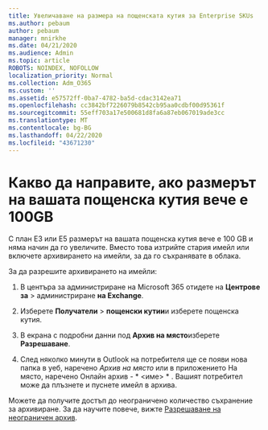 ```yaml
---
title: Увеличаване на размера на пощенската кутия за Enterprise SKUs
ms.author: pebaum
author: pebaum
manager: mnirkhe
ms.date: 04/21/2020
ms.audience: Admin
ms.topic: article
ROBOTS: NOINDEX, NOFOLLOW
localization_priority: Normal
ms.collection: Adm_O365
ms.custom: ''
ms.assetid: e57572ff-0ba7-4782-ba5d-cdac3142ea71
ms.openlocfilehash: cc3842bf7226079b8542cb95aa0cdbf00d95361f
ms.sourcegitcommit: 55eff703a17e500681d8fa6a87eb067019ade3cc
ms.translationtype: MT
ms.contentlocale: bg-BG
ms.lasthandoff: 04/22/2020
ms.locfileid: "43671230"
---
```

# <a name="what-to-do-if-your-mailbox-size-is-already-100gb"></a>Какво да направите, ако размерът на вашата пощенска кутия вече е 100GB

С план E3 или E5 размерът на вашата пощенска кутия вече е 100 GB и няма начин да го увеличите. Вместо това изтрийте стария имейл или включете архивирането на имейли, за да го съхранявате в облака. 
  
За да разрешите архивирането на имейли:
  
1. В центъра за администриране на Microsoft 365 отидете на **Центрове за** \> администриране **на Exchange**. 
    
2. Изберете **Получатели** \> **пощенски кутии**и изберете пощенска кутия. 
    
3. В екрана с подробни данни под **Архив на място**изберете **Разрешаване**. 
    
4. След няколко минути в Outlook на потребителя ще се появи нова папка в уеб, наречено *Архив на място* или в приложението На място, наречено Онлайн архив - * \<име\> * . Вашият потребител може да плъзнете и пуснете имейл в архива. 
    
Можете да получите достъп до неограничено количество съхранение за архивиране. За да научите повече, вижте [Разрешаване на неограничен архив](https://docs.microsoft.com/office365/securitycompliance/enable-unlimited-archiving).
  

